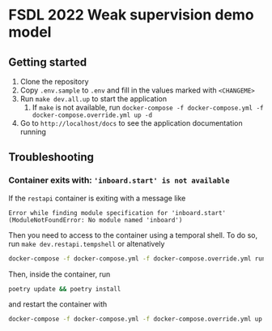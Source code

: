 # FSDL 2022 Weak supervision demo model

## Getting started

1. Clone the repository
2. Copy `.env.sample` to `.env` and fill in the values marked with `<CHANGEME>`
3. Run `make dev.all.up` to start the application
   1. If `make` is not available, run `docker-compose -f docker-compose.yml -f docker-compose.override.yml up -d`
4. Go to `http://localhost/docs` to see the application documentation running

## Troubleshooting

### Container exits with: `'inboard.start' is not available`

If the `restapi` container is exiting with a message like

```plain
Error while finding module specification for 'inboard.start' (ModuleNotFoundError: No module named 'inboard')
```

Then you need to access to the container using a temporal shell. To do so, run `make dev.restapi.tempshell` or altenatively

```bash
docker-compose -f docker-compose.yml -f docker-compose.override.yml run --rm --entrypoint bash restapi
```

Then, inside the container, run

```bash
poetry update && poetry install
```

and restart the container with

```bash
docker-compose -f docker-compose.yml -f docker-compose.override.yml up -d
```
